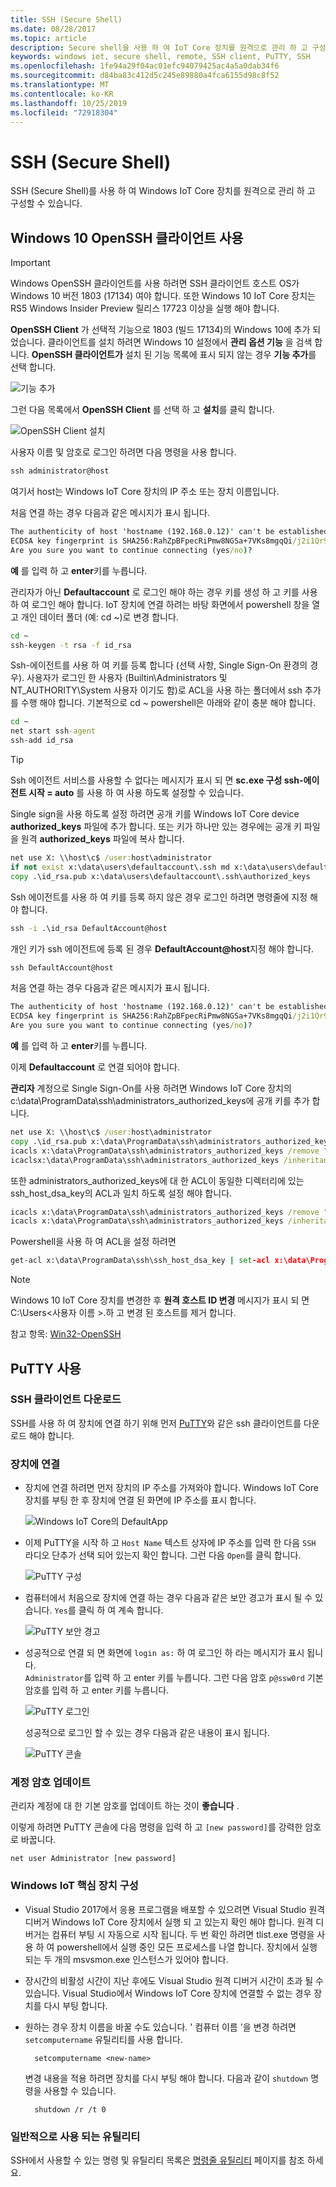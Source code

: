 ```yaml
---
title: SSH (Secure Shell)
ms.date: 08/28/2017
ms.topic: article
description: Secure shell을 사용 하 여 IoT Core 장치를 원격으로 관리 하 고 구성 하는 방법을 알아봅니다.
keywords: windows iot, secure shell, remote, SSH client, PuTTY, SSH
ms.openlocfilehash: 1fe94a29f04ac01efc94079425ac4a5a0dab34f6
ms.sourcegitcommit: d84ba83c412d5c245e89880a4fca6155d98c8f52
ms.translationtype: MT
ms.contentlocale: ko-KR
ms.lasthandoff: 10/25/2019
ms.locfileid: "72918304"
---
```

# <a name="secure-shell-ssh"></a>SSH (Secure Shell)
SSH (Secure Shell)를 사용 하 여 Windows IoT Core 장치를 원격으로 관리 하 고 구성할 수 있습니다.

## <a name="using-the-windows-10-openssh-client"></a>Windows 10 OpenSSH 클라이언트 사용
> [!IMPORTANT]
> Windows OpenSSH 클라이언트를 사용 하려면 SSH 클라이언트 호스트 OS가 Windows 10 버전 1803 (17134) 여야 합니다. 또한 Windows 10 IoT Core 장치는 RS5 Windows Insider Preview 릴리스 17723 이상을 실행 해야 합니다.

**OpenSSH Client** 가 선택적 기능으로 1803 (빌드 17134)의 Windows 10에 추가 되었습니다. 클라이언트를 설치 하려면 Windows 10 설정에서 **관리 옵션 기능** 을 검색 합니다. **OpenSSH 클라이언트가** 설치 된 기능 목록에 표시 되지 않는 경우 **기능 추가**를 선택 합니다.

![기능 추가](../media/SSH/add_a_feature.png)

그런 다음 목록에서 **OpenSSH Client** 를 선택 하 고 **설치**를 클릭 합니다.

![OpenSSH Client 설치](../media/SSH/optional_features.png)

사용자 이름 및 암호로 로그인 하려면 다음 명령을 사용 합니다.

```cmd
ssh administrator@host
```

여기서 host는 Windows IoT Core 장치의 IP 주소 또는 장치 이름입니다.

처음 연결 하는 경우 다음과 같은 메시지가 표시 됩니다.

```cmd
The authenticity of host 'hostname (192.168.0.12)' can't be established.
ECDSA key fingerprint is SHA256:RahZpBFpecRiPmw8NGSa+7VKs8mgqQi/j2i1Qr9lUNU.
Are you sure you want to continue connecting (yes/no)?
```

**예** 를 입력 하 고 **enter**키를 누릅니다.

관리자가 아닌 **Defaultaccount** 로 로그인 해야 하는 경우 키를 생성 하 고 키를 사용 하 여 로그인 해야 합니다.  IoT 장치에 연결 하려는 바탕 화면에서 powershell 창을 열고 개인 데이터 폴더 (예: cd ~)로 변경 합니다.

```cmd
cd ~
ssh-keygen -t rsa -f id_rsa
```

Ssh-에이전트를 사용 하 여 키를 등록 합니다 (선택 사항, Single Sign-On 환경의 경우).  사용자가 로그인 한 사용자 (Builtin\Administrators 및 NT_AUTHORITY\System 사용자 이기도 함)로 ACL을 사용 하는 폴더에서 ssh 추가를 수행 해야 합니다.  기본적으로 cd ~ powershell은 아래와 같이 충분 해야 합니다.

```cmd
cd ~
net start ssh-agent
ssh-add id_rsa
```

> [!TIP]
> Ssh 에이전트 서비스를 사용할 수 없다는 메시지가 표시 되 면 **sc.exe 구성 ssh-에이전트 시작 = auto** 를 사용 하 여 사용 하도록 설정할 수 있습니다.

Single sign을 사용 하도록 설정 하려면 공개 키를 Windows IoT Core device **authorized_keys** 파일에 추가 합니다.  또는 키가 하나만 있는 경우에는 공개 키 파일을 원격 **authorized_keys** 파일에 복사 합니다.

```cmd
net use X: \\host\c$ /user:host\administrator
if not exist x:\data\users\defaultaccount\.ssh md x:\data\users\defaultaccount\.ssh
copy .\id_rsa.pub x:\data\users\defaultaccount\.ssh\authorized_keys
```

Ssh 에이전트를 사용 하 여 키를 등록 하지 않은 경우 로그인 하려면 명령줄에 지정 해야 합니다. 

```cmd
ssh -i .\id_rsa DefaultAccount@host
```

개인 키가 ssh 에이전트에 등록 된 경우 <strong>DefaultAccount@host</strong>지정 해야 합니다.

```cmd
ssh DefaultAccount@host
```

처음 연결 하는 경우 다음과 같은 메시지가 표시 됩니다.

```cmd
The authenticity of host 'hostname (192.168.0.12)' can't be established.
ECDSA key fingerprint is SHA256:RahZpBFpecRiPmw8NGSa+7VKs8mgqQi/j2i1Qr9lUNU.
Are you sure you want to continue connecting (yes/no)?
```

**예** 를 입력 하 고 **enter**키를 누릅니다.

이제 **Defaultaccount** 로 연결 되어야 합니다.

**관리자** 계정으로 Single Sign-On를 사용 하려면 Windows IoT Core 장치의 c:\data\ProgramData\ssh\administrators_authorized_keys에 공개 키를 추가 합니다. 

```cmd
net use X: \\host\c$ /user:host\administrator
copy .\id_rsa.pub x:\data\ProgramData\ssh\administrators_authorized_keys
icacls x:\data\ProgramData\ssh\administrators_authorized_keys /remove "NT AUTHORITY\Authenticated Users"
icaclsx:\data\ProgramData\ssh\administrators_authorized_keys /inheritance:r
```

또한 administrators_authorized_keys에 대 한 ACL이 동일한 디렉터리에 있는 ssh_host_dsa_key의 ACL과 일치 하도록 설정 해야 합니다.

```cmd
icacls x:\data\ProgramData\ssh\administrators_authorized_keys /remove "NT AUTHORITY\Authenticated Users"
icacls x:\data\ProgramData\ssh\administrators_authorized_keys /inheritance:r
```

Powershell을 사용 하 여 ACL을 설정 하려면

```cmd
get-acl x:\data\ProgramData\ssh\ssh_host_dsa_key | set-acl x:\data\ProgramData\ssh\administrators_authorized_keys
```

> [!NOTE]
> Windows 10 IoT Core 장치를 변경한 후 **원격 호스트 ID 변경** 메시지가 표시 되 면 C:\Users\<사용자 이름 >\.하 고 변경 된 호스트를 제거 합니다.

참고 항목: [Win32-OpenSSH](https://github.com/PowerShell/Win32-OpenSSH/wiki/ssh.exe-examples)

## <a name="using-putty"></a>PuTTY 사용

### <a name="download-a-ssh-client"></a>SSH 클라이언트 다운로드
SSH를 사용 하 여 장치에 연결 하기 위해 먼저 [PuTTY](http://the.earth.li/~sgtatham/putty/latest/x86/putty.exe)와 같은 ssh 클라이언트를 다운로드 해야 합니다.

### <a name="connect-to-your-device"></a>장치에 연결
* 장치에 연결 하려면 먼저 장치의 IP 주소를 가져와야 합니다.  Windows IoT Core 장치를 부팅 한 후 장치에 연결 된 화면에 IP 주소를 표시 합니다.

    ![Windows IoT Core의 DefaultApp](../media/SSH/DefaultApp.png)

* 이제 PuTTY을 시작 하 고 `Host Name` 텍스트 상자에 IP 주소를 입력 한 다음 `SSH` 라디오 단추가 선택 되어 있는지 확인 합니다.  그런 다음 `Open`를 클릭 합니다.

    ![PuTTY 구성](../media/SSH/putty_config.png)

* 컴퓨터에서 처음으로 장치에 연결 하는 경우 다음과 같은 보안 경고가 표시 될 수 있습니다.  `Yes`를 클릭 하 여 계속 합니다.

    ![PuTTY 보안 경고](../media/SSH/putty_security_prompt.png)

* 성공적으로 연결 되 면 화면에 `login as:` 하 여 로그인 하 라는 메시지가 표시 됩니다.  
    `Administrator`를 입력 하 고 enter 키를 누릅니다.  그런 다음 암호 `p@ssw0rd` 기본 암호를 입력 하 고 enter 키를 누릅니다.

    ![PuTTY 로그인](../media/SSH/putty_login.png)

    성공적으로 로그인 할 수 있는 경우 다음과 같은 내용이 표시 됩니다.

    ![PuTTY 콘솔](../media/ssh/putty_console.png)

### <a name="update-account-password"></a>계정 암호 업데이트

관리자 계정에 대 한 기본 암호를 업데이트 하는 것이 **좋습니다** .

이렇게 하려면 PuTTY 콘솔에 다음 명령을 입력 하 고 `[new password]`를 강력한 암호로 바꿉니다.
    
    net user Administrator [new password]
    
### <a name="configure-your-windows-iot-core-device"></a>Windows IoT 핵심 장치 구성
* Visual Studio 2017에서 응용 프로그램을 배포할 수 있으려면 Visual Studio 원격 디버거 Windows IoT Core 장치에서 실행 되 고 있는지 확인 해야 합니다. 원격 디버거는 컴퓨터 부팅 시 자동으로 시작 됩니다. 두 번 확인 하려면 tlist.exe 명령을 사용 하 여 powershell에서 실행 중인 모든 프로세스를 나열 합니다. 장치에서 실행 되는 두 개의 msvsmon.exe 인스턴스가 있어야 합니다.

* 장시간의 비활성 시간이 지난 후에도 Visual Studio 원격 디버거 시간이 초과 될 수 있습니다. Visual Studio에서 Windows IoT Core 장치에 연결할 수 없는 경우 장치를 다시 부팅 합니다.

* 원하는 경우 장치 이름을 바꿀 수도 있습니다. ' 컴퓨터 이름 '을 변경 하려면 `setcomputername` 유틸리티를 사용 합니다.

        setcomputername <new-name>

    변경 내용을 적용 하려면 장치를 다시 부팅 해야 합니다. 다음과 같이 `shutdown` 명령을 사용할 수 있습니다.

        shutdown /r /t 0
        
### <a name="commonly-used-utilities"></a>일반적으로 사용 되는 유틸리티

SSH에서 사용할 수 있는 명령 및 유틸리티 목록은 [명령줄 유틸리티](../manage-your-device/CommandLineUtils.md) 페이지를 참조 하세요.
